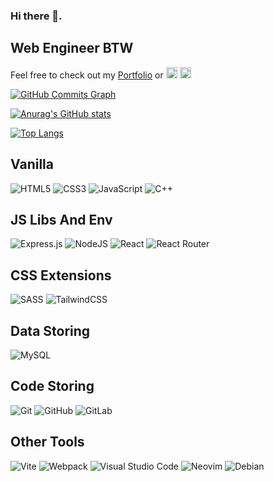 ### Hi there 👋.
## Web Engineer BTW

<p syle='display:inline' align="left">Feel free to check out my <a href='http://ouardinianas.netlify.app'>Portfolio</a> or <a href="https://www.linkedin.com/in/segfaulty" target="_blank" rel="noreferrer"><img src="https://raw.githubusercontent.com/danielcranney/readme-generator/main/public/icons/socials/linkedin.svg" width="18" height="18" /></a> <a href="https://www.twitter.com/segfaulty1" target="_blank" rel="noreferrer"><img src="https://raw.githubusercontent.com/danielcranney/readme-generator/main/public/icons/socials/twitter.svg" width="18" height="18" /></a></p>

<a href="http://www.github.com/segfaulty1"><img src="https://github-readme-activity-graph.cyclic.app/graph?username=segfaulty1&bg_color=1c1917&color=ffffff&line=f97316&point=ffffff&area_color=1c1917&area=true&hide_border=true&custom_title=GitHub%20Commits%20Graph" alt="GitHub Commits Graph" /></a>

<!--badges source: https://github.com/Ileriayo/markdown-badges -->

[![Anurag's GitHub stats](https://github-readme-stats.vercel.app/api?username=segfaulty1&show_icons=true&theme=gruvbox&hide=stars,prs)](https://github.com/anuraghazra/github-readme-stats)

[![Top Langs](https://github-readme-stats.vercel.app/api/top-langs/?username=segfaulty1&hide=C,Assembly&layout=compact&theme=gruvbox)](https://github.com/anuraghazra/github-readme-stats)
<!-- themes: dark, radical, merko, gruvbox, tokyonight, onedark, cobalt, synthwave, highcontrast, dracula  -->


## Vanilla
![HTML5](https://img.shields.io/badge/html5-%23E34F26.svg?style=for-the-badge&logo=html5&logoColor=white)
![CSS3](https://img.shields.io/badge/css3-%231572B6.svg?style=for-the-badge&logo=css3&logoColor=white)
![JavaScript](https://img.shields.io/badge/javascript-%23323330.svg?style=for-the-badge&logo=javascript&logoColor=%23F7DF1E)
![C++](https://img.shields.io/badge/c++-%2300599C.svg?style=for-the-badge&logo=c%2B%2B&logoColor=white)

## JS Libs And Env
![Express.js](https://img.shields.io/badge/express.js-%23404d59.svg?style=for-the-badge&logo=express&logoColor=%2361DAFB)
![NodeJS](https://img.shields.io/badge/node.js-6DA55F?style=for-the-badge&logo=node.js&logoColor=white)
![React](https://img.shields.io/badge/react-%2320232a.svg?style=for-the-badge&logo=react&logoColor=%2361DAFB)
![React Router](https://img.shields.io/badge/React_Router-CA4245?style=for-the-badge&logo=react-router&logoColor=white)

## CSS Extensions
![SASS](https://img.shields.io/badge/SASS-hotpink.svg?style=for-the-badge&logo=SASS&logoColor=white)
![TailwindCSS](https://img.shields.io/badge/tailwindcss-%2338B2AC.svg?style=for-the-badge&logo=tailwind-css&logoColor=white)

## Data Storing
![MySQL](https://img.shields.io/badge/mysql-%2300f.svg?style=for-the-badge&logo=mysql&logoColor=white)
<!-- ![Prisma](https://img.shields.io/badge/Prisma-3982CE?style=for-the-badge&logo=Prisma&logoColor=white) -->

## Code Storing
![Git](https://img.shields.io/badge/git-%23F05033.svg?style=for-the-badge&logo=git&logoColor=white)
![GitHub](https://img.shields.io/badge/github-%23121011.svg?style=for-the-badge&logo=github&logoColor=white)
![GitLab](https://img.shields.io/badge/gitlab-%23181717.svg?style=for-the-badge&logo=gitlab&logoColor=white)

## Other Tools
![Vite](https://img.shields.io/badge/vite-%23646CFF.svg?style=for-the-badge&logo=vite&logoColor=white)
![Webpack](https://img.shields.io/badge/webpack-%238DD6F9.svg?style=for-the-badge&logo=webpack&logoColor=black)
![Visual Studio Code](https://img.shields.io/badge/Visual%20Studio%20Code-0078d7.svg?style=for-the-badge&logo=visual-studio-code&logoColor=white)
![Neovim](https://img.shields.io/badge/NeoVim-%2357A143.svg?&style=for-the-badge&logo=neovim&logoColor=white)
![Debian](https://img.shields.io/badge/Debian-D70A53?style=for-the-badge&logo=debian&logoColor=white)

<!-- ![Stack Overflow](https://img.shields.io/badge/-Stackoverflow-FE7A16?style=for-the-badge&logo=stack-overflow&logoColor=white) -->

<!-- nothing -->
<!-- links: twitter-quora-codepen-penterest-blog  -->
